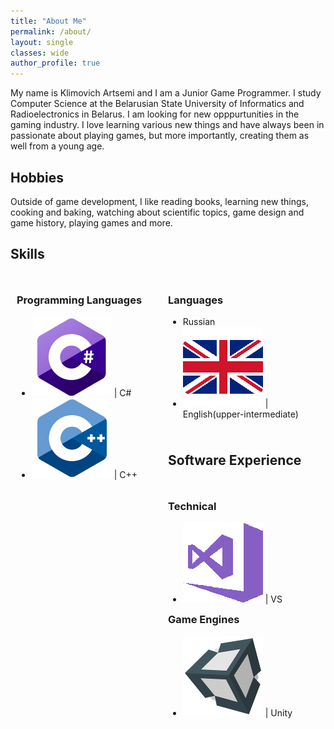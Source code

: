 ```yaml
---
title: "About Me"
permalink: /about/
layout: single
classes: wide
author_profile: true
---
```


<style>
.container {
  margin: auto;
  padding: 10px;
}

.left {
  width: 50%;
  float: left;
}

.right {
  margin-left: 50%;
}
</style>

<p>
My name is Klimovich Artsemi and I am a Junior Game Programmer. I study Computer Science at the Belarusian State University of Informatics and Radioelectronics in Belarus. I am looking for new opppurtunities in the gaming industry.
I love learning various new things and have always been in passionate about playing games, but more importantly, creating them as well from a young age.
</p>

<h2>Hobbies</h2>
<p>
Outside of game development, I like reading books, learning new things, cooking and baking, watching about scientific topics, game design and game history, playing games and more.
</p>

<h2>Skills</h2>
<div class="container">
  <div class="left">
     <h3>Programming Languages</h3>
     <ul>
      <li><img class="icon" src="/images/csharp-icon128x128.png"> | C#</li>
      <li><img class="icon" src="/images/cpp-icon128x128.png"> | C++</li>
     </ul>
  </div>
  <div class="right">
  <h3>Languages</h3>
  <ul>
   <li>Russian</li>
   <li><img class="icon" src="/images/gbr-flag128x128.png"> | English(upper-intermediate)</li>
  </ul>
  </div>
</div>

<h2>Software Experience</h2>
<div class="container">
  <div class="left">
     <h3>Technical</h3>
     <ul>
      <li><img class="icon" src="/images/vs-icon128x128.png"> | VS</li>
     </ul>
  </div>
  <div class="right">
  <h3>Game Engines</h3>
  <ul>
   <li><img class="icon" src="/images/unity3d-icon128x128.png"> | Unity</li>
  </ul>
  </div>
</div>
